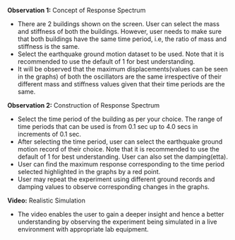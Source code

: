 

**Observation 1:** Concept of Response Spectrum

- There are 2 buildings shown on the screen. User can select the mass and stiffness of both the buildings. However, user needs to make sure that both buildings have the same time period, i.e, the ratio of mass and stiffness is the same.   
- Select the earthquake ground motion dataset to be used. Note that it is recommended to use the default of 1 for best understanding.
- It will be observed that the maximum displacements(values can be seen in the graphs) of both the oscillators are the same irrespective of their different mass and stiffness values given that their time periods are the same. 

**Observation 2:** Construction of Response Spectrum

- Select the time period of the building as per your choice. The range of time periods that can be used is from 0.1 sec up to 4.0 secs in increments of 0.1 sec.
- After selecting the time period, user can select the earthquake ground motion record of their choice. Note that it is recommended to use the default of 1 for best understanding. User can also set the damping(etta).
- User can find the maximum response corresponding to the time period selected highlighted in the graphs by a red point.
- User may repeat the experiment using different ground records and damping values to observe corresponding changes in the graphs. 

**Video:** Realistic Simulation

- The video enables the user to gain a deeper insight and hence a better understanding by observing the experiment being simulated in a live environment with appropriate lab equipment.
